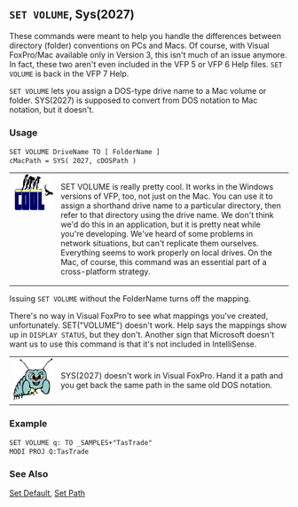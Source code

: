 ## `SET VOLUME`, Sys(2027)

These commands were meant to help you handle the differences between directory (folder) conventions on PCs and Macs. Of course, with Visual FoxPro/Mac available only in Version 3, this isn't much of an issue anymore. In fact, these two aren't even included in the VFP 5 or VFP 6 Help files. `SET VOLUME` is back in the VFP 7 Help.

`SET VOLUME` lets you assign a DOS-type drive name to a Mac volume or folder. SYS(2027) is supposed to convert from DOS notation to Mac notation, but it doesn't.

### Usage

```foxpro
SET VOLUME DriveName TO [ FolderName ]
cMacPath = SYS( 2027, cDOSPath )
```
<table>
<tr>
  <td width="17%" valign="top">
<img width="114" height="66" src="cool.gif">
  </td>
  <td width="83%">
  <p>SET VOLUME is really pretty cool. It works in the Windows versions of VFP, too, not just on the Mac. You can use it to assign a shorthand drive name to a particular directory, then refer to that directory using the drive name. We don't think we'd do this in an application, but it is pretty neat while you're developing. We've heard of some problems in network situations, but can't replicate them ourselves. Everything seems to work properly on local drives. On the Mac, of course, this command was an essential part of a cross-platform strategy.</p>
  </td>
 </tr>
</table>

Issuing `SET VOLUME` without the FolderName turns off the mapping.

There's no way in Visual FoxPro to see what mappings you've created, unfortunately. SET("VOLUME") doesn't work. Help says the mappings show up in `DISPLAY STATUS`, but they don't. Another sign that Microsoft doesn't want us to use this command is that it's not included in IntelliSense.

<table>
<tr>
  <td width="17%" valign="top">
<img width="95" height="77" src="bug.gif">
  </td>
  <td width="83%">
  <p>SYS(2027) doesn't work in Visual FoxPro. Hand it a path and you get back the same path in the same old DOS notation.</p>
  </td>
 </tr>
</table>

### Example

```foxpro
SET VOLUME q: TO _SAMPLES+"TasTrade"
MODI PROJ Q:TasTrade
```
### See Also

[Set Default](s4g339.md), [Set Path](s4g636.md)